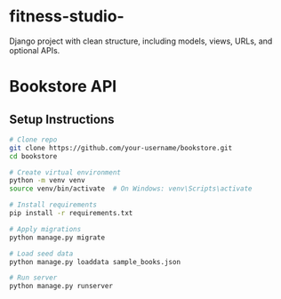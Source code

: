 # fitness-studio-
Django project with clean structure, including models, views, URLs, and optional APIs.



# Bookstore API

## Setup Instructions

```bash
# Clone repo
git clone https://github.com/your-username/bookstore.git
cd bookstore

# Create virtual environment
python -m venv venv
source venv/bin/activate  # On Windows: venv\Scripts\activate

# Install requirements
pip install -r requirements.txt

# Apply migrations
python manage.py migrate

# Load seed data
python manage.py loaddata sample_books.json

# Run server
python manage.py runserver

